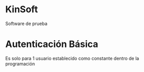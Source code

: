 # KinSoft
Software de prueba

# Autenticación Básica
Es solo para 1 usuario establecido como constante dentro de la programación
